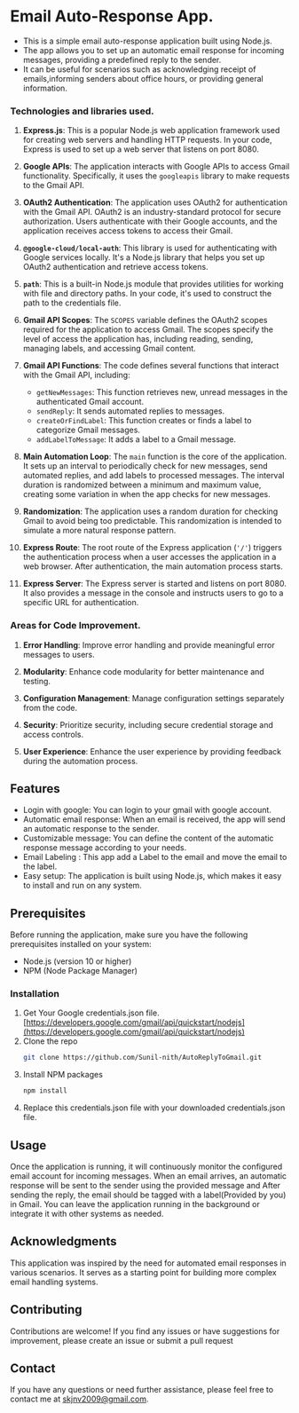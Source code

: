 # Email Auto-Response App.

* This is a simple email auto-response application built using Node.js.
* The app allows you to set up an automatic email response for incoming messages, providing a predefined reply to the sender.
* It can be useful for scenarios such as acknowledging receipt of emails,informing senders about office hours, or providing general information.



### Technologies and libraries used.

1. **Express.js**: This is a popular Node.js web application framework used for creating web servers and handling HTTP requests. In your code, Express is used to set up a web server that listens on port 8080.

2. **Google APIs**: The application interacts with Google APIs to access Gmail functionality. Specifically, it uses the `googleapis` library to make requests to the Gmail API.

3. **OAuth2 Authentication**: The application uses OAuth2 for authentication with the Gmail API. OAuth2 is an industry-standard protocol for secure authorization. Users authenticate with their Google accounts, and the application receives access tokens to access their Gmail.

4. **`@google-cloud/local-auth`**: This library is used for authenticating with Google services locally. It's a Node.js library that helps you set up OAuth2 authentication and retrieve access tokens.

5. **`path`**: This is a built-in Node.js module that provides utilities for working with file and directory paths. In your code, it's used to construct the path to the credentials file.

6. **Gmail API Scopes**: The `SCOPES` variable defines the OAuth2 scopes required for the application to access Gmail. The scopes specify the level of access the application has, including reading, sending, managing labels, and accessing Gmail content.

7. **Gmail API Functions**: The code defines several functions that interact with the Gmail API, including:
   - `getNewMessages`: This function retrieves new, unread messages in the authenticated Gmail account.
   - `sendReply`: It sends automated replies to messages.
   - `createOrFindLabel`: This function creates or finds a label to categorize Gmail messages.
   - `addLabelToMessage`: It adds a label to a Gmail message.

8. **Main Automation Loop**: The `main` function is the core of the application. It sets up an interval to periodically check for new messages, send automated replies, and add labels to processed messages. The interval duration is randomized between a minimum and maximum value, creating some variation in when the app checks for new messages.

9. **Randomization**: The application uses a random duration for checking Gmail to avoid being too predictable. This randomization is intended to simulate a more natural response pattern.

10. **Express Route**: The root route of the Express application (`'/'`) triggers the authentication process when a user accesses the application in a web browser. After authentication, the main automation process starts.

11. **Express Server**: The Express server is started and listens on port 8080. It also provides a message in the console and instructs users to go to a specific URL for authentication.

### Areas for Code Improvement.

1. **Error Handling**: Improve error handling and provide meaningful error messages to users.

2. **Modularity**: Enhance code modularity for better maintenance and testing.

3. **Configuration Management**: Manage configuration settings separately from the code.

4. **Security**: Prioritize security, including secure credential storage and access controls.

5. **User Experience**: Enhance the user experience by providing feedback during the automation process.


## Features
* Login with google: You can login to your gmail with google account.
* Automatic email response: When an email is received, the app will send an automatic response to the sender.
* Customizable message: You can define the content of the automatic response message according to your needs.
* Email Labeling : This app add a Label to the email and move the email to the label.
* Easy setup: The application is built using Node.js, which makes it easy to install and run on any system.


## Prerequisites
Before running the application, make sure you have the following prerequisites installed on your system:

* Node.js (version 10 or higher)
* NPM (Node Package Manager)



### Installation

1. Get Your Google credentials.json file. [https://developers.google.com/gmail/api/quickstart/nodejs](https://developers.google.com/gmail/api/quickstart/nodejs)
2. Clone the repo
   ```sh
   git clone https://github.com/Sunil-nith/AutoReplyToGmail.git
   ```
3. Install NPM packages
   ```sh
   npm install
   ```
4. Replace this credentials.json file with your downloaded credentials.json file.
   

## Usage

Once the application is running, it will continuously monitor the configured email account for incoming messages. When an email arrives, an automatic response will be sent to the sender using the provided message and After sending the reply, the email should be tagged with a label(Provided by you) in Gmail.
You can leave the application running in the background or integrate it with other systems as needed.



## Acknowledgments
This application was inspired by the need for automated email responses in various scenarios. It serves as a starting point for building more complex email handling systems.
## Contributing
Contributions are welcome! If you find any issues or have suggestions for improvement, please create an issue or submit a pull request

## Contact

If you have any questions or need further assistance, please feel free to contact me at skjnv2009@gmail.com.